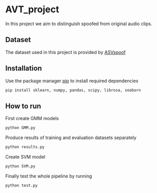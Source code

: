 # AVT_project
In this project we aim to distinguish spoofed from original audio clips.

## Dataset
The dataset used in this project is provided by [ASVspoof](https://datashare.ed.ac.uk/handle/10283/3336)

## Installation
Use the package manager [pip](https://pip.pypa.io/en/stable/) to install required dependencies

```bash
pip install sklearn, numpy, pandas, scipy, librosa, seaborn
```

## How to run
First create GMM models

```bash
python GMM.py
```

Produce results of training and evaluation datasets separately

```bash
python results.py
```

Create SVM model

```bash
python SVM.py
```

Finally test the whole pipeline by running

```bash
python test.py
```